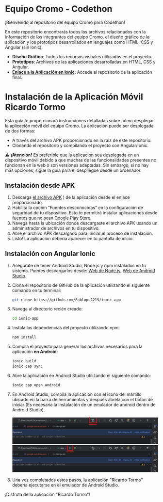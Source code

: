 # Equipo Cromo - Codethon

¡Bienvenido al repositorio del equipo Cromo para Codethon!

En este repositorio encontrarás todos los archivos relacionados con la información de los integrantes del equipo Cromo, el diseño gráfico de la aplicación y los prototipos desarrollados en lenguajes como HTML, CSS y Angular (sin Ionic).

- **Diseño Gráfico**: Todos los recursos visuales utilizados en el proyecto.
- **Prototipos**: Archivos de las aplicaciones desarrolladas en HTML, CSS y Angular.
- **[Enlace a la Aplicación en Ionic](https://github.com/Pablops2219/ionic-app)**: Accede al repositorio de la aplicación final.

# Instalación de la Aplicación Móvil Ricardo Tormo

Esta guía te proporcionará instrucciones detalladas sobre cómo desplegar la aplicación móvil del equipo Cromo. La aplicación puede ser desplegada de dos formas:

- A través del archivo APK proporcionado en la raíz de este repositorio.
- Clonando el repositorio y compilando el proyecto con Angular/Ionic.

:warning: **¡Atención!** Es preferible que la aplicación sea desplegada en un dispositivo móvil debido a que muchas de las funcionalidades presentes no funcionan en la web o son versiones adaptadas. Sin embargo, si no hay más opciones, sigue la guía para el despliegue desde un ordenador.

## Instalación desde APK

1. Descarga [el archivo APK](https://raw.githubusercontent.com/Chrome-Codethon/Codethon/main/RicardoTormo.apk)
) de la aplicación desde el enlace proporcionado.
2. Habilita la opción "Fuentes desconocidas" en la configuración de seguridad de tu dispositivo. Esto te permitirá instalar aplicaciones desde fuentes que no sean Google Play Store.
3. Navega hasta la ubicación donde descargaste el archivo APK usando un administrador de archivos en tu dispositivo.
4. Abre el archivo APK descargado para iniciar el proceso de instalación.
5. Listo! La aplicación debería aparecer en tu pantalla de inicio.

## Instalación con Angular Ionic

1. Asegúrate de tener Android Studio, Node.js y npm instalados en tu sistema. Puedes descargarlos desde: [Web de Node.js](https://nodejs.org/), [Web de Android Studio](https://developer.android.com/studio?hl=es-419).
2. Clona el repositorio de GitHub de la aplicación utilizando el siguiente comando en tu terminal:

   ```bash
   git clone https://github.com/Pablops2219/ionic-app
   ```

3. Navega al directorio recién creado:

   ```bash
   cd ionic-app
   ```

4. Instala las dependencias del proyecto utilizando npm:

   ```bash
   npm install
   ```

5. Compila el proyecto para generar los archivos necesarios para la aplicación **en Android**:

   ```bash
   ionic build
   ionic cap sync
   ```

6. Abre la aplicación en Android Studio utilizando el siguiente comando:

   ```bash
   ionic cap open android
   ```

7. En Android Studio, compila la aplicación con el icono del martillo ubicado en la barra de herramientas y después ábrela con el botón de iniciar (Es necesaria la instalación de un emulador de android dentro de Android Studio).

   ![Instalación 1](img/install1.png) ![Instalación 2](img/install2.png)

8. Una vez completados estos pasos, la aplicación "Ricardo Tormo" debería ejecutarse en el emulador de Android Studio.

¡Disfruta de la aplicación "Ricardo Tormo"!
